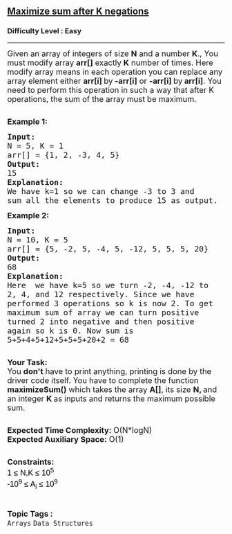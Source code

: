 <h2><a href="https://www.geeksforgeeks.org/problems/maximize-sum-after-k-negations1149/1?page=1&sprint=94ade6723438d94ecf0c00c3937dad55&sortBy=submissions">Maximize sum after K negations</a></h2><h3>Difficulty Level : Easy</h3><hr><div class="problems_problem_content__Xm_eO"><p><span style="font-size:18px">Given an array of integers of size <strong>N</strong> and a number <strong>K</strong>., You must modify array <strong>arr[]</strong> exactly <strong>K</strong>&nbsp;number of times. Here modify array means in each operation you can replace any array element either <strong>arr[i] </strong>by<strong> -arr[i]</strong> or <strong>-arr[i] </strong>by<strong> arr[i]</strong>. You need to perform this operation in such a way that after K operations, the sum of the array must be maximum.</span></p>

<p><br>
<span style="font-size:18px"><strong>Example 1:</strong></span></p>

<pre><span style="font-size:18px"><strong>Input:</strong>
N = 5, K = 1
arr[] = {1, 2, -3, 4, 5}
<strong>Output:</strong>
15
<strong>Explanation:
</strong>We have k=1 so we can change -3 to 3 and
sum all the elements to produce 15 as output.</span></pre>

<p><span style="font-size:18px"><strong>Example 2:</strong></span></p>

<pre><span style="font-size:18px"><strong>Input:</strong>
N = 10, K = 5
arr[] = {5, -2, 5, -4, 5, -12, 5, 5, 5, 20}
<strong>Output:</strong>
68
<strong>Explanation:
</strong>Here  we have k=5 so we turn -2, -4, -12 to
2, 4, and 12 respectively. Since we have
performed 3 operations so k is now 2. To get
maximum sum of array we can turn positive
turned 2 into negative and then positive
again so k is 0. Now sum is
5+5+4+5+12+5+5+5+20+2 = 68</span></pre>

<p><br>
<span style="font-size:18px"><strong>Your Task:</strong><br>
You <strong>don't</strong> have to print anything, printing is done by the driver code itself. You have to complete the function <strong>maximizeSum()</strong> which takes the array <strong>A[]</strong>, its size <strong>N</strong><strong>, </strong>and an integer <strong>K </strong>as inputs and returns the maximum possible sum.</span></p>

<p><br>
<span style="font-size:18px"><strong>Expected Time Complexity: </strong>O(N*logN)<br>
<strong>Expected Auxiliary Space:</strong> O(1)</span></p>

<p><br>
<span style="font-size:18px"><strong>Constraints:</strong><br>
<span style="background-color:transparent; color:#000000; font-family:arial">1 ≤ N,K ≤ 10<sup>5</sup></span><br>
<span style="background-color:transparent; color:#000000; font-family:arial">-10<sup>9</sup>&nbsp;≤ A<sub>i</sub> ≤ 10<sup>9</sup></span></span></p>
</div><br><p><span style=font-size:18px><strong>Topic Tags : </strong><br><code>Arrays</code>&nbsp;<code>Data Structures</code>&nbsp;